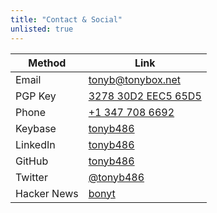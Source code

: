 ```yaml
---
title: "Contact & Social"
unlisted: true
---
```


<center>

Method      | Link
------------|-------------------------------------------------
Email       | [tonyb@tonybox.net](mailto:tonyb@tonybox.net)
PGP Key     | [3278 30D2 EEC5 65D5](/pgp.asc)
Phone       | [+1 347 708 6692](tel:13477086692)
Keybase     | [tonyb486](https://keybase.io/tonyb486)
LinkedIn    | [tonyb486](https://www.linkedin.com/in/tonyb486)
GitHub      | [tonyb486](https://github.com/tonyb486/)
Twitter     | [@tonyb486](https://twitter.com/tonyb486/)
Hacker News | [bonyt](https://news.ycombinator.com/user?id=bonyt)

</center>